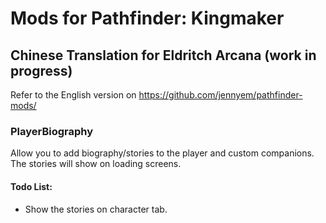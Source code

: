 Mods for Pathfinder: Kingmaker
===

Chinese Translation for Eldritch Arcana (work in progress)
---

Refer to the English version on https://github.com/jennyem/pathfinder-mods/


### PlayerBiography

Allow you to add biography/stories to the player and custom companions. The stories will show on loading screens.
#### Todo List:
- Show the stories on character tab.
